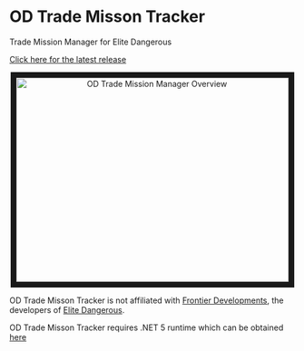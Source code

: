 # OD Trade Misson Tracker

Trade Mission Manager for Elite Dangerous

[Click here for the latest release](https://github.com/WarmedxMints/OD-Trade-Misson-Tracker/releases)

<p align="center">
  <a href="http://www.youtube.com/watch?feature=player_embedded&v=rSXa5GsAI3U
" target="_blank"><img src="http://img.youtube.com/vi/rSXa5GsAI3U/0.jpg" 
alt="OD Trade Mission Manager Overview" width="480" height="360" border="10" /></a>
</p>
  
OD Trade Misson Tracker is not affiliated with [Frontier Developments](https://www.frontier.co.uk/), the developers of [Elite Dangerous](https://www.elitedangerous.com/).


OD Trade Misson Tracker requires .NET 5 runtime which can be obtained [here](https://download.visualstudio.microsoft.com/download/pr/1daf85dc-291b-4bb8-812e-a0df5cdb6701/85455a4a851347de26e2901e043b81e1/windowsdesktop-runtime-5.0.12-win-x64.exe)
